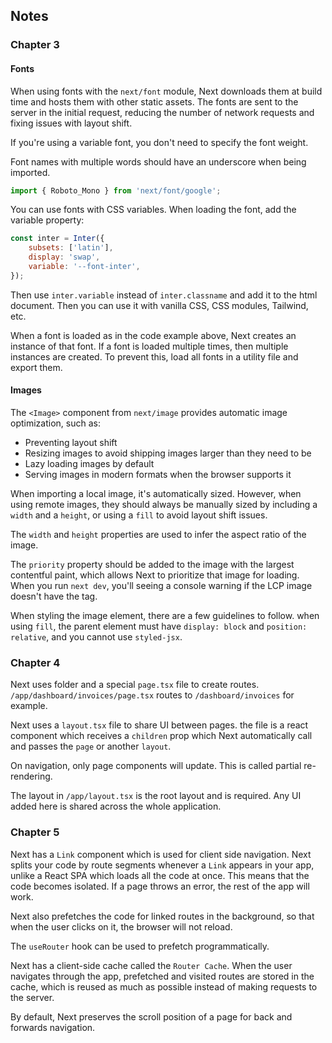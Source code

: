## Notes

### Chapter 3

#### Fonts

When using fonts with the `next/font` module, Next downloads them at build time and hosts them with other static assets. The fonts are sent to the server in the initial request, reducing the number of network requests and fixing issues with layout shift.

If you're using a variable font, you don't need to specify the font weight.

Font names with multiple words should have an underscore when being imported.

```js
import { Roboto_Mono } from 'next/font/google';
```

You can use fonts with CSS variables. When loading the font, add the variable property:

```js
const inter = Inter({
	subsets: ['latin'],
	display: 'swap',
	variable: '--font-inter',
});
```

Then use `inter.variable` instead of `inter.classname` and add it to the html document. Then you can use it with vanilla CSS, CSS modules, Tailwind, etc.

When a font is loaded as in the code example above, Next creates an instance of that font. If a font is loaded multiple times, then multiple instances are created. To prevent this, load all fonts in a utility file and export them.

#### Images

The `<Image>` component from `next/image` provides automatic image optimization, such as:

- Preventing layout shift
- Resizing images to avoid shipping images larger than they need to be
- Lazy loading images by default
- Serving images in modern formats when the browser supports it

When importing a local image, it's automatically sized. However, when using remote images, they should always be manually sized by including a `width` and a `height`, or using a `fill` to avoid layout shift issues.

The `width` and `height` properties are used to infer the aspect ratio of the image.

The `priority` property should be added to the image with the largest contentful paint, which allows Next to prioritize that image for loading. When you run `next dev`, you'll seeing a console warning if the LCP image doesn't have the tag.

When styling the image element, there are a few guidelines to follow. when using `fill`, the parent element must have `display: block` and `position: relative`, and you cannot use `styled-jsx`.

### Chapter 4

Next uses folder and a special `page.tsx` file to create routes. `/app/dashboard/invoices/page.tsx` routes to `/dashboard/invoices` for example.

Next uses a `layout.tsx` file to share UI between pages. the file is a react component which receives a `children` prop which Next automatically call and passes the `page` or another `layout`.

On navigation, only page components will update. This is called partial re-rendering.

The layout in `/app/layout.tsx` is the root layout and is required. Any UI added here is shared across the whole application.

### Chapter 5

Next has a `Link` component which is used for client side navigation. Next splits your code by route segments whenever a `Link` appears in your app, unlike a React SPA which loads all the code at once. This means that the code becomes isolated. If a page throws an error, the rest of the app will work.

Next also prefetches the code for linked routes in the background, so that when the user clicks on it, the browser will not reload.

The `useRouter` hook can be used to prefetch programmatically.

Next has a client-side cache called the `Router Cache`. When the user navigates through the app, prefetched and visited routes are stored in the cache, which is reused as much as possible instead of making requests to the server.

By default, Next preserves the scroll position of a page for back and forwards navigation.
